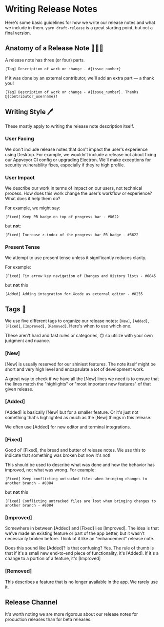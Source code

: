 # Writing Release Notes

Here's some basic guidelines for how we write our release notes and what we include in them. `yarn draft-release` is a great starting point, but not a final version.

## Anatomy of a Release Note 👩🏼‍⚕️

A release note has three (or four) parts.

```
[Tag] Description of work or change - #{issue_number}
```

If it was done by an external contributor, we'll add an extra part — a thank you!

```
[Tag] Description of work or change - #{issue_number}. Thanks @{contributor_username}!
```

## Writing Style 🖊️ 

These mostly apply to writing the release note description itself.

### User Facing

We don't include release notes that don't impact the user's experience using Desktop. For example, we wouldn't include a release not about fixing our Appveyor CI config or upgrading Electron. We'll make exceptions for security vulnerability fixes, especially if they're high profile.

### User Impact

We describe our work in terms of impact on our users, not technical process. How does this work change the user's workflow or experience? What does it help them do?

For example, we might say:

```
[Fixed] Keep PR badge on top of progress bar - #8622
```

but **not**:

```
[Fixed] Increase z-index of the progress bar PR badge - #8622
```

### Present Tense

We attempt to use present tense unless it significantly reduces clarity.

For example:

```
[Fixed] Fix arrow key navigation of Changes and History lists - #6845
```

but **not** this

```
[Added] Adding integration for Xcode as external editor - #8255
```

## Tags 🛄

We use five different tags to organize our release notes: `[New]`, `[Added]`, `[Fixed]`, `[Improved]`, `[Removed]`. Here's when to use which one.

These aren't hard and fast rules or categories, 🙃 so utilize with your own judgment and nuance.

### [New]

[New] is usually reserved for our shiniest features. The note itself might be short and very high level and encapsulate a _lot_ of development work.

A great way to check if we have all the [New] lines we need is to ensure that the lines match the "highlights" or "most important new features" of that given release.

### [Added]

[Added] is basically [New] but for a smaller feature. Or it's just not something that's highlighted as much as the [New] things in this release.

We often use [Added] for new editor and terminal integrations.

### [Fixed]

Good ol' [Fixed], the bread and butter of release notes. We use this to indicate that something was broken but now it's not!

This should be used to describe what was done and how the behavior has improved, not what was wrong. For example:

```
[Fixed] Keep conflicting untracked files when bringing changes to another branch - #8084
```

but **not** this

```
[Fixed] Conflicting untracked files are lost when bringing changes to another branch - #8084
```

### [Improved]

Somewhere in between [Added] and [Fixed] lies [Improved]. The idea is that we've made an existing feature or part of the app better, but it wasn't necessarily broken before. Think of it like an "enhancement" release note.

Does this sound like [Added]? Is that confusing? Yes. The rule of thumb is that if it's a small new end-to-end piece of functionality, it's [Added]. If it's a change to a portion of a feature, it's [Improved]

### [Removed]

This describes a feature that is no longer available in the app. We rarely use it.

## Release Channel

It's worth noting we are more rigorous about our release notes for production releases than for beta releases.
